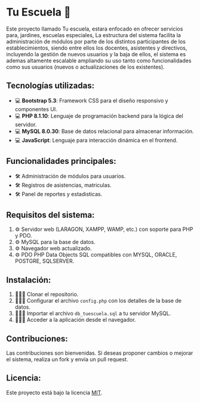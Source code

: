 # Tu Escuela 🚀 
<!-- ![Texto alternativo](base0.png) -->
<!-- ![Texto alternativo](base1.png) -->
<!-- ![Texto alternativo](base2.png) -->
<!-- ![Texto alternativo](base3.png) -->
Este proyecto llamado Tu escuela, estara enfocado en ofrecer servicios para, jardines, escuelas especiales, La estructura del sistema facilita la administración de módulos por parte de los distintos participantes de los establecimientos, siendo entre ellos los docentes, asistentes y directivos, incluyendo la gestión de nuevos usuarios y la baja de ellos, el sistema es ademas altamente escalable ampliando su uso tanto como funcionalidades como sus usuarios (nuevos o actualizaciones de los existentes).

## Tecnologías utilizadas:
- 💻 **Bootstrap 5.3**: Framework CSS para el diseño responsivo y componentes UI.
- 💻 **PHP 8.1.10**: Lenguaje de programación backend para la lógica del servidor.
- 💻 **MySQL 8.0.30**: Base de datos relacional para almacenar información.
- 💻 **JavaScript**: Lenguaje para interacción dinámica en el frontend.

## Funcionalidades principales:
- 🛠️ Administración de módulos para usuarios.
- 🛠️ Registros de asistencias, matriculas.
- 🛠️ Panel de reportes y estadisticas.

## Requisitos del sistema:
1. ⚙️ Servidor web (LARAGON, XAMPP, WAMP, etc.) con soporte para PHP y PDO.
2. ⚙️ MySQL para la base de datos.
3. ⚙️ Navegador web actualizado.
4. ⚙️ PDO PHP Data Objects SQL compatibles con MYSQL, ORACLE, POSTGRE, SQLSERVER.

## Instalación:
1. 👨🏻‍💻 Clonar el repositorio.
2. 👨🏻‍💻 Configurar el archivo `config.php` con los detalles de la base de datos.
3. 👨🏻‍💻 Importar el archivo `db_tuescuela.sql` a tu servidor MySQL.
4. 👨🏻‍💻 Acceder a la aplicación desde el navegador.

## Contribuciones:
Las contribuciones son bienvenidas. Si deseas proponer cambios o mejorar el sistema, realiza un fork y envía un pull request.

## Licencia:
Este proyecto está bajo la licencia [MIT](LICENSE).
